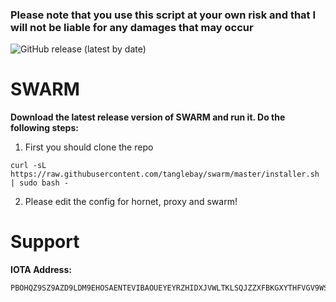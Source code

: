 ### Please note that you use this script at your own risk and that I will not be liable for any damages that may occur ###

![GitHub release (latest by date)](https://img.shields.io/github/v/release/TangleBay/swarm?style=for-the-badge)

# SWARM #

**Download the latest release version of SWARM and run it. Do the following steps:**

1. First you should clone the repo
```shell
curl -sL https://raw.githubusercontent.com/tanglebay/swarm/master/installer.sh | sudo bash -
```
2. Please edit the config for hornet, proxy and swarm!


# Support

**IOTA Address:**
```
PBOHQZ9SZ9AZD9LDM9EHOSAENTEVIBAOUEYEYRZHIDXJVWLTKLSQJZZXFBKGXYTHFVGV9WSBPDGRILOX9SLKPOXRAA
```
